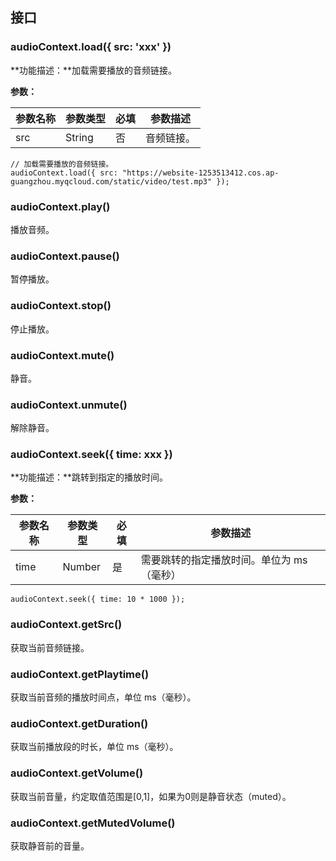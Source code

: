 ## 接口
### audioContext.load({ src: 'xxx' })
**功能描述：**加载需要播放的音频链接。

**参数：**

| 参数名称 | 参数类型  | 必填 | 参数描述 |
| --- | --- | ---  | --- |
| src | String  | 否 | 音频链接。 |

```plaintext
// 加载需要播放的音频链接。
audioContext.load({ src: "https://website-1253513412.cos.ap-guangzhou.myqcloud.com/static/video/test.mp3" });
```

### audioContext.play()
播放音频。

### audioContext.pause()
暂停播放。

### audioContext.stop()
停止播放。

### audioContext.mute()
静音。

### audioContext.unmute()
解除静音。

### audioContext.seek({ time: xxx })
**功能描述：**跳转到指定的播放时间。

**参数：**

| 参数名称 | 参数类型  | 必填 | 参数描述 |
| --- | --- | --- | --- |
| time | Number | 是 | 需要跳转的指定播放时间。单位为 ms（毫秒） |

```plaintext
audioContext.seek({ time: 10 * 1000 });
```


### audioContext.getSrc()
获取当前音频链接。

### audioContext.getPlaytime()
获取当前音频的播放时间点，单位 ms（毫秒）。

### audioContext.getDuration()
获取当前播放段的时长，单位 ms（毫秒）。

### audioContext.getVolume()
获取当前音量，约定取值范围是[0,1]，如果为0则是静音状态（muted）。

### audioContext.getMutedVolume()
获取静音前的音量。
